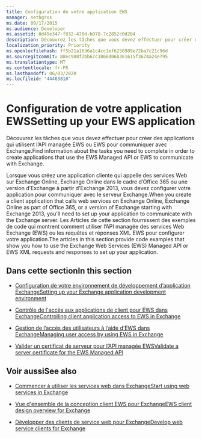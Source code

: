 ```yaml
---
title: Configuration de votre application EWS
manager: sethgros
ms.date: 09/17/2015
ms.audience: Developer
ms.assetid: 0d45e347-f832-478d-b078-7c2852c0d204
description: Découvrez les tâches que vous devez effectuer pour créer des applications qui utilisent l’API managée EWS ou EWS pour communiquer avec Exchange.
localization_priority: Priority
ms.openlocfilehash: ff5b21a1636a1c4cc1ef6256989e72ba7c21c96d
ms.sourcegitcommit: 88ec988f2bb67c1866d06b361615f3674a24e795
ms.translationtype: MT
ms.contentlocale: fr-FR
ms.lasthandoff: 06/03/2020
ms.locfileid: "44463810"
---
```

# <a name="setting-up-your-ews-application"></a><span data-ttu-id="a4005-103">Configuration de votre application EWS</span><span class="sxs-lookup"><span data-stu-id="a4005-103">Setting up your EWS application</span></span>

<span data-ttu-id="a4005-104">Découvrez les tâches que vous devez effectuer pour créer des applications qui utilisent l’API managée EWS ou EWS pour communiquer avec Exchange.</span><span class="sxs-lookup"><span data-stu-id="a4005-104">Find information about the tasks you need to complete in order to create applications that use the EWS Managed API or EWS to communicate with Exchange.</span></span> 
  
<span data-ttu-id="a4005-105">Lorsque vous créez une application cliente qui appelle des services Web sur Exchange Online, Exchange Online dans le cadre d’Office 365 ou une version d’Exchange à partir d’Exchange 2013, vous devez configurer votre application pour communiquer avec le serveur Exchange.</span><span class="sxs-lookup"><span data-stu-id="a4005-105">When you create a client application that calls web services on Exchange Online, Exchange Online as part of Office 365, or a version of Exchange starting with Exchange 2013, you'll need to set up your application to communicate with the Exchange server.</span></span> <span data-ttu-id="a4005-106">Les Articles de cette section fournissent des exemples de code qui montrent comment utiliser l’API managée des services Web Exchange (EWS) ou les requêtes et réponses XML EWS pour configurer votre application.</span><span class="sxs-lookup"><span data-stu-id="a4005-106">The articles in this section provide code examples that show you how to use the Exchange Web Services (EWS) Managed API or EWS XML requests and responses to set up your application.</span></span>
  
## <a name="in-this-section"></a><span data-ttu-id="a4005-107">Dans cette section</span><span class="sxs-lookup"><span data-stu-id="a4005-107">In this section</span></span>

- [<span data-ttu-id="a4005-108">Configuration de votre environnement de développement d’application Exchange</span><span class="sxs-lookup"><span data-stu-id="a4005-108">Setting up your Exchange application development environment</span></span>](setting-up-your-exchange-application-development-environment.md)
    
- [<span data-ttu-id="a4005-109">Contrôle de l'accès aux applications de client pour EWS dans Exchange</span><span class="sxs-lookup"><span data-stu-id="a4005-109">Controlling client application access to EWS in Exchange</span></span>](controlling-client-application-access-to-ews-in-exchange.md)
    
- [<span data-ttu-id="a4005-110">Gestion de l’accès des utilisateurs à l’aide d’EWS dans Exchange</span><span class="sxs-lookup"><span data-stu-id="a4005-110">Managing user access by using EWS in Exchange</span></span>](managing-user-access-by-using-ews-in-exchange.md)
    
- [<span data-ttu-id="a4005-111">Valider un certificat de serveur pour l’API managée EWS</span><span class="sxs-lookup"><span data-stu-id="a4005-111">Validate a server certificate for the EWS Managed API</span></span>](how-to-validate-a-server-certificate-for-the-ews-managed-api.md)
    
## <a name="see-also"></a><span data-ttu-id="a4005-112">Voir aussi</span><span class="sxs-lookup"><span data-stu-id="a4005-112">See also</span></span>


- [<span data-ttu-id="a4005-113">Commencer à utiliser les services web dans Exchange</span><span class="sxs-lookup"><span data-stu-id="a4005-113">Start using web services in Exchange</span></span>](start-using-web-services-in-exchange.md)
    
- [<span data-ttu-id="a4005-114">Vue d'ensemble de la conception client EWS pour Exchange</span><span class="sxs-lookup"><span data-stu-id="a4005-114">EWS client design overview for Exchange</span></span>](ews-client-design-overview-for-exchange.md)
    
- [<span data-ttu-id="a4005-115">Développer des clients de service web pour Exchange</span><span class="sxs-lookup"><span data-stu-id="a4005-115">Develop web service clients for Exchange</span></span>](develop-web-service-clients-for-exchange.md)
    

